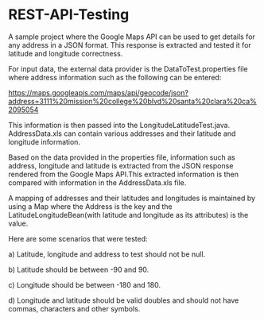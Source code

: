 # REST-API-Testing

A sample project where the Google Maps API can be used to get details for any address in a JSON format. This response is extracted and tested it for latitude and longitude correctness.

For input data, the external data provider is the DataToTest.properties file where address information such as the following can be entered:

https://maps.googleapis.com/maps/api/geocode/json?address=3111%20mission%20college%20blvd%20santa%20clara%20ca%2095054
 
This information is then passed into the LongitudeLatitudeTest.java. AddressData.xls can contain various addresses and their latitude and longitude information. 
 
Based on the data provided in the properties file, information such as address, longitude and latitude is extracted from the JSON response rendered from the Google Maps API.This extracted information is then compared with information in the AddressData.xls file. 
 
A mapping of addresses and their latitudes and longitudes is maintained by using a Map where the Address is the key and the LatitudeLongitudeBean(with latitude and longitude as its attributes) is the value.
 
Here are some scenarios that were tested:
 
   a) Latitude, longitude and address to test should not be null.
 
   b) Latitude should be between -90 and 90.
 
   c) Longitude should be between -180 and 180.
 
   d) Longitude and latitude should be valid doubles and should not have commas, characters and other symbols.
